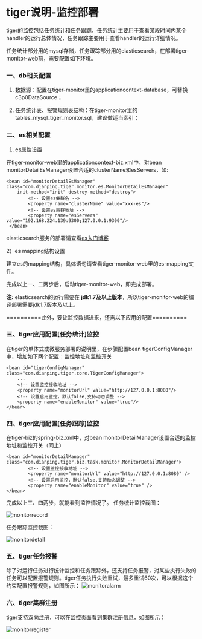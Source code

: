 # tiger说明-监控部署
tiger的监控包括任务统计和任务跟踪，任务统计主要用于查看某段时间内某个handler的运行总体情况，任务跟踪主要用于查看handler的运行详细情况。

任务统计部分用的mysql存储，任务跟踪部分用的elasticsearch，在部署tiger-monitor-web前，需要配置如下环境。

### 一、db相关配置
1) 数据源：配置在tiger-monitor里的applicationcontext-database，可替换c3p0DataSource；

2) 任务统计表、报警规则表结构：在tiger-monitor里的tables_mysql_tiger_monitor.sql，建议做适当索引；

### 二、es相关配置
1) es属性设置

在tiger-monitor-web里的applicationcontext-biz.xml中，对bean monitorDetailEsManager设置合适的clusterName和esServers，如:

```
<bean id="monitorDetailEsManager" 	 class="com.dianping.tiger.monitor.es.MonitorDetailEsManager" 
	init-method="init" destroy-method="destroy">
		<!-- 设置es集群名 -->
     	<property name="clusterName" value="xxx-es"/>
     	<!-- 设置es集群地址 -->
     	<property name="esServers" value="192.168.224.139:9300;127.0.0.1:9300"/>
 </bean>
```
elasticsearch服务的部署请查看[es入门博客](https://my.oschina.net/tkyuan/blog/733494)

2）es mapping结构设置

建立es的mapping结构，具体语句请查看tiger-monitor-web里的es-mapping文件。

完成以上一、二两步后，启动tiger-monitor-web，即完成部署。

**注:** elasticsearch的运行需要在 **jdk1.7及以上版本**，所以tiger-monitor-web的编译部署需要jdk1.7版本及以上。

==========此外，要让监控数据进来，还需以下应用的配置==========

### 三、tiger应用配置[任务统计]监控

在tiger的单体式或微服务部署的说明里，在步骤配置bean tigerConfigManager中，增加如下两个配置：监控地址和监控开关

```
<bean id="tigerConfigManager" class="com.dianping.tiger.core.TigerConfigManager">
	...
	<!-- 设置监控接收地址 -->
	<property name="monitorUrl" value="http://127.0.0.1:8080"/>
	<!-- 设置启用监控，默认false,支持动态调整 -->
	<property name="enableMonitor" value="true"/>
</bean>
```

### 四、tiger应用配置[任务跟踪]监控
在tiger-biz的spring-biz.xml中，对bean monitorDetailManager设置合适的监控地址和监控开关（同上）

```
<bean id="monitorDetailManager" class="com.dianping.tiger.biz.task.monitor.MonitorDetailManager">
		<!-- 设置监控接收地址 -->
		<property name="monitorUrl" value="http://127.0.0.1:8080" />
		<!-- 设置启用监控，默认false,支持动态调整 -->
		<property name="enableMonitor" value="true" />
</bean>
```
完成以上三、四两步，就能看到监控情况了。
任务统计监控截图：

![monitorrecord](https://github.com/tkyuan/tiger/blob/master/tiger-service/src/main/resources/img/monitorrecord.png)

任务跟踪监控截图：

![monitordetail](https://github.com/tkyuan/tiger/blob/master/tiger-service/src/main/resources/img/monitordetail.png)

### 五、tiger任务报警

除了对运行任务进行统计监控和任务跟踪外，还支持任务报警，对某些执行失败的任务可以配置报警规则。tiger任务执行失败重试，最多重试60次，可以根据这个约束配置报警规则，如图所示：
![monitoralarm](https://github.com/tkyuan/tiger/blob/master/tiger-service/src/main/resources/img/monitoralarm.png)

### 六、tiger集群注册
tiger支持双向注册，可以在监控页面看到集群注册信息，如图所示：

![monitorregister](https://github.com/tkyuan/tiger/blob/master/tiger-service/src/main/resources/img/monitorregister.png)

